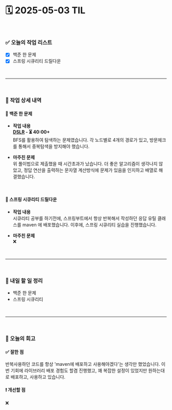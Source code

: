 # 🗓️ 2025-05-03 TIL

<br>

### ✅ 오늘의 작업 리스트  
- [x] 백준 한 문제
- [x] 스프링 시큐리티 드릴다운    

<br>

---

<br>

### 📌 작업 상세 내역  

#### 🔹 백준 한 문제
- **작업 내용**<br>
**[DSLR](https://www.acmicpc.net/problem/9019) - ⏳ 40:00+**<br>
BFS를 활용하여 탐색하는 문제였습니다. 각 노드별로 4개의 경로가 있고, 방문체크를 통해서 중복탐색을 방지해야 했습니다.

- **마주친 문제**<br>
위 풀이법으로 제출했을 때 시간초과가 났습니다. 더 좋은 알고리즘이 생각나지 않았고, 정답 연산을 출력하는 문자열 계산방식에 문제가 있음을 인지하고 배열로 해결했습니다.

<br>

#### 🔹 스프링 시큐리티 드릴다운    
- **작업 내용**<br>
시큐리티 공부를 하기전에, 스프링부트에서 항상 반복해서 작성하던 응답 유틸 클래스를 maven 에 배포했습니다. 이후에, 스프링 시큐리티 실습을 진행했습니다. 

- **마주친 문제**<br>
❌

<br>

---

<br>

### 🚀 내일 할 일 정리  

- 백준 한 문제
- 스프링 시큐리티

<br>

---

<br>

### 🧐 오늘의 회고  

#### ✅ 잘한 점
반복사용하던 코드를 항상 'maven에 배포하고 사용해야겠다'는 생각만 했었습니다. 이번 기회에 라이브러리 배포 경험도 할겸 진행했고, 꽤 복잡한 설정이 있었지만 원하는대로 배포하고, 사용하고 있습니다.

#### ❗ 개선할 점
❌



<br><br><br>